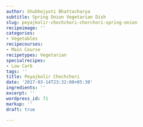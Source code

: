 ```yaml
---
author: Shubhojyoti Bhattacharya
subtitle: Spring Onion Vegetarian Dish
slug: peyajkolir-chochchori-chorchori-spring-onion
recipeimage: ''
categories:
- Vegetables
recipecourses:
- Main Course
recipetypes: Vegetarian
specialrecipes:
- Low Carb
tags: ''
title: Peyajkolir Chochchori
date: '2017-03-14T23:32:00+05:30'
ingredients: ''
excerpt: ''
wordpress_id: 71
markup: ''
draft: true

---
```

